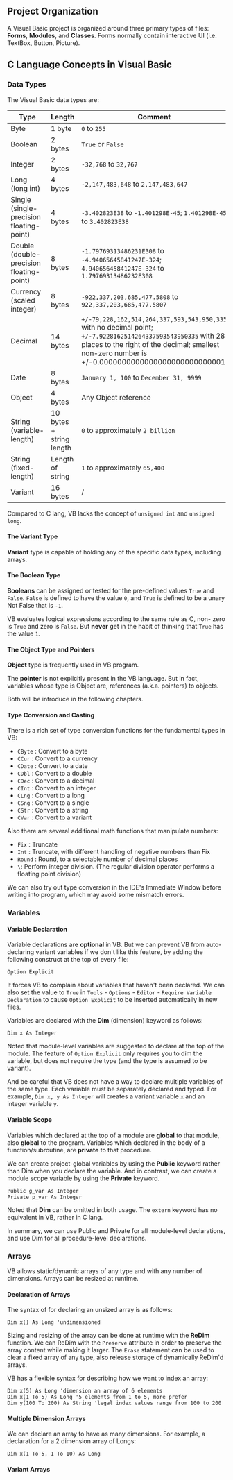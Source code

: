## Project Organization

A Visual Basic project is organized around three primary types of files: **Forms**, **Modules**, and **Classes**. Forms normally contain interactive UI (i.e. TextBox, Button, Picture).

## C Language Concepts in Visual Basic

### Data Types

The Visual Basic data types are:

| Type                                     | Length                   | Comment                                                                                                                                                                                                          |
| ---------------------------------------- | ------------------------ | ---------------------------------------------------------------------------------------------------------------------------------------------------------------------------------------------------------------- |
| Byte                                     | 1 byte                   | `0` to `255`                                                                                                                                                                                                     |
| Boolean                                  | 2 bytes                  | `True` or `False`                                                                                                                                                                                                |
| Integer                                  | 2 bytes                  | `-32,768` to `32,767`                                                                                                                                                                                            |
| Long (long int)                          | 4 bytes                  | `-2,147,483,648` to `2,147,483,647`                                                                                                                                                                              |
| Single (single-precision floating-point) | 4 bytes                  | `-3.402823E38` to `-1.401298E-45`; `1.401298E-45` to `3.402823E38`                                                                                                                                               |
| Double (double-precision floating-point) | 8 bytes                  | `-1.79769313486231E308` to `-4.94065645841247E-324`; `4.94065645841247E-324` to `1.79769313486232E308`                                                                                                           |
| Currency (scaled integer)                | 8 bytes                  | `-922,337,203,685,477.5808` to `922,337,203,685,477.5807`                                                                                                                                                        |
| Decimal                                  | 14 bytes                 | `+/-79,228,162,514,264,337,593,543,950,335` with no decimal point; `+/-7.9228162514264337593543950335` with 28 places to the right of the decimal; smallest non-zero number is +/-0.0000000000000000000000000001 |
| Date                                     | 8 bytes                  | `January 1, 100` to `December 31, 9999`                                                                                                                                                                          |
| Object                                   | 4 bytes                  | Any Object reference                                                                                                                                                                                             |
| String (variable-length)                 | 10 bytes + string length | `0` to approximately `2 billion`                                                                                                                                                                                 |
| String (fixed-length)                    | Length of string         | `1` to approximately `65,400`                                                                                                                                                                                    |
| Variant                                  | 16 bytes                 | /                                                                                                                                                                                                                |

Compared to C lang, VB lacks the concept of `unsigned int` and `unsigned long`.

#### The Variant Type

**Variant** type is capable of holding any of the specific data types, including arrays.

#### The Boolean Type

**Booleans** can be assigned or tested for the pre-defined values `True` and `False`. `False` is defined to have the value `0`, and `True` is defined to be a unary Not False that is `-1`.

VB evaluates logical expressions according to the same rule as C, non-
zero is `True` and zero is `False`. But **never** get in the habit of thinking that `True` has the value `1`.

#### The Object Type and Pointers

**Object** type is frequently used in VB program.

The **pointer** is not explicitly present in the VB language. But in fact, variables whose type is Object are, references (a.k.a. pointers) to objects.

Both will be introduce in the following chapters.

#### Type Conversion and Casting

There is a rich set of type conversion functions for the
fundamental types in VB:

- `CByte` : Convert to a byte
- `CCur` : Convert to a currency
- `CDate` : Convert to a date
- `CDbl` : Convert to a double
- `CDec` : Convert to a decimal
- `CInt` : Convert to an integer
- `CLng` : Convert to a long
- `CSng` : Convert to a single
- `CStr` : Convert to a string
- `CVar` : Convert to a variant

Also there are several additional math functions that manipulate numbers:

- `Fix` : Truncate
- `Int` : Truncate, with different handling of negative numbers than Fix
- `Round` : Round, to a selectable number of decimal places
- `\`: Perform integer division. (The regular division operator performs a floating point division)

We can also try out type conversion in the IDE's Immediate Window before writing into program, which may avoid some mismatch errors.

### Variables

#### Variable Declaration

Variable declarations are **optional** in VB. But we can prevent VB from auto-declaring variant variables if we don't like this feature, by adding the following construct at the top of every file:

```vbscript
Option Explicit
```

It forces VB to complain about variables that haven't been declared. We can also set the value to `True` in `Tools` - `Options` - `Editor` - `Require Variable Declaration` to cause `Option Explicit` to be inserted automatically in new files.

Variables are declared with the **Dim** (dimension) keyword as follows:

```vbscript
Dim x As Integer
```

Noted that module-level variables are suggested to declare at the top of the module. The feature of `Option Explicit` only requires you to dim the variable, but does not require the type (and the type is assumed to be variant).

And be careful that VB does not have a way to declare multiple variables of the same type. Each variable must be separately declared and typed. For example, `Dim x, y As Integer` will creates a variant variable `x` and an integer variable `y`.

#### Variable Scope

Variables which declared at the top of a module are **global** to that module, also **global** to the program. Variables which declared in the body of a function/subroutine, are **private** to that procedure.

We can create project-global variables by using the **Public** keyword rather than Dim when you declare the variable. And in contrast, we can create a module scope variable by using the **Private** keyword.

```vbscript
Public g_var As Integer
Private p_var As Integer
```

Noted that **Dim** can be omitted in both usage. The `extern` keyword has no equivalent in VB, rather in C lang.

In summary, we can use Public and Private for all module-level declarations, and use Dim for all procedure-level declarations.

### Arrays

VB allows static/dynamic arrays of any type and with any number of dimensions. Arrays can be resized at runtime.

#### Declaration of Arrays

The syntax of for declaring an unsized array is as follows:

```vbscript
Dim x() As Long 'undimensioned
```

Sizing and resizing of the array can be done at runtime with the **ReDim** function. We can ReDim with the `Preserve` attribute in order to preserve the array content while making it larger. The `Erase` statement can be used to clear a fixed array of any type, also release storage of dynamically ReDim'd arrays.

VB has a flexible syntax for describing how we want to index an array:

```vbscript
Dim x(5) As Long 'dimension an array of 6 elements
Dim x(1 To 5) As Long '5 elements from 1 to 5, more prefer
Dim y(100 To 200) As String 'legal index values range from 100 to 200
```

#### Multiple Dimension Arrays

We can declare an array to have as many dimensions. For example, a
declaration for a 2 dimension array of Longs:

```vbscript
Dim x(1 To 5, 1 To 10) As Long
```

#### Variant Arrays

